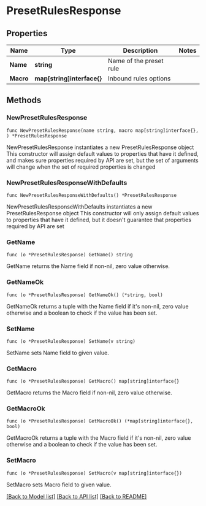 # PresetRulesResponse

## Properties

Name | Type | Description | Notes
------------ | ------------- | ------------- | -------------
**Name** | **string** | Name of the preset rule | 
**Macro** | **map[string]interface{}** | Inbound rules options | 

## Methods

### NewPresetRulesResponse

`func NewPresetRulesResponse(name string, macro map[string]interface{}, ) *PresetRulesResponse`

NewPresetRulesResponse instantiates a new PresetRulesResponse object
This constructor will assign default values to properties that have it defined,
and makes sure properties required by API are set, but the set of arguments
will change when the set of required properties is changed

### NewPresetRulesResponseWithDefaults

`func NewPresetRulesResponseWithDefaults() *PresetRulesResponse`

NewPresetRulesResponseWithDefaults instantiates a new PresetRulesResponse object
This constructor will only assign default values to properties that have it defined,
but it doesn't guarantee that properties required by API are set

### GetName

`func (o *PresetRulesResponse) GetName() string`

GetName returns the Name field if non-nil, zero value otherwise.

### GetNameOk

`func (o *PresetRulesResponse) GetNameOk() (*string, bool)`

GetNameOk returns a tuple with the Name field if it's non-nil, zero value otherwise
and a boolean to check if the value has been set.

### SetName

`func (o *PresetRulesResponse) SetName(v string)`

SetName sets Name field to given value.


### GetMacro

`func (o *PresetRulesResponse) GetMacro() map[string]interface{}`

GetMacro returns the Macro field if non-nil, zero value otherwise.

### GetMacroOk

`func (o *PresetRulesResponse) GetMacroOk() (*map[string]interface{}, bool)`

GetMacroOk returns a tuple with the Macro field if it's non-nil, zero value otherwise
and a boolean to check if the value has been set.

### SetMacro

`func (o *PresetRulesResponse) SetMacro(v map[string]interface{})`

SetMacro sets Macro field to given value.



[[Back to Model list]](../README.md#documentation-for-models) [[Back to API list]](../README.md#documentation-for-api-endpoints) [[Back to README]](../README.md)


